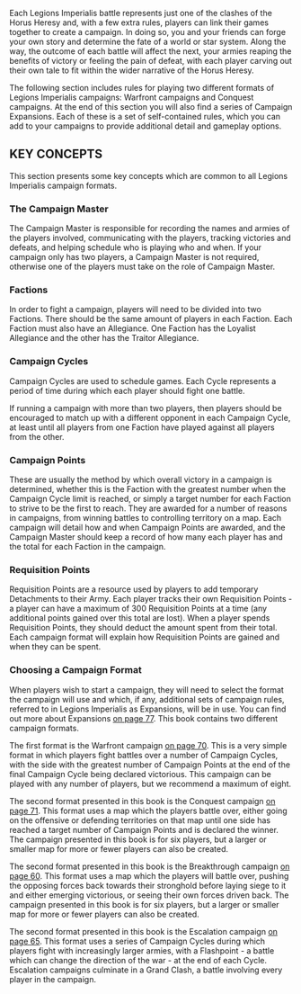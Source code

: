 Each Legions Imperialis battle represents just one of the clashes of the Horus Heresy and, with a few extra rules, players can link their games together to create a campaign. In doing so, you and your friends can forge your own story and determine the fate of a world or star system. Along the way, the outcome of each battle will affect the next, your armies reaping the benefits of victory or feeling the pain of defeat, with each player carving out their own tale to fit within the wider narrative of the Horus Heresy.

The following section includes rules for playing two different formats of Legions Imperialis campaigns: Warfront campaigns and Conquest campaigns. At the end of this section you will also find a series of Campaign Expansions. Each of these is a set of self-contained rules, which you can add to your campaigns to provide additional detail and gameplay options.

## KEY CONCEPTS

This section presents some key concepts which are common to all Legions Imperialis campaign formats.

### The Campaign Master

The Campaign Master is responsible for recording the names and armies of the players involved, communicating with the players, tracking victories and defeats, and helping schedule who is playing who and when. If your campaign only has two players, a Campaign Master is not required, otherwise one of the players must take on the role of Campaign Master.

### Factions

In order to fight a campaign, players will need to be divided into two Factions. There should be the same amount of players in each Faction. Each Faction must also have an Allegiance. One Faction has the Loyalist Allegiance and the other has the Traitor Allegiance.

### Campaign Cycles

Campaign Cycles are used to schedule games. Each Cycle represents a period of time during which each player should fight one battle.

If running a campaign with more than two players, then players should be encouraged to match up with a different opponent in each Campaign Cycle, at least until all players from one Faction have played against all players from the other.

### Campaign Points

These are usually the method by which overall victory in a campaign is determined, whether this is the Faction with the greatest number when the Campaign Cycle limit is reached, or simply a target number for each Faction to strive to be the first to reach. They are awarded for a number of reasons in campaigns, from winning battles to controlling territory on a map. Each campaign will detail how and when Campaign Points are awarded, and the Campaign Master should keep a record of how many each player has and the total for each Faction in the campaign.

### Requisition Points

Requisition Points are a resource used by players to add temporary Detachments to their Army. Each player tracks their own Requisition Points - a player can have a maximum of 300 Requisition Points at a time (any additional points gained over this total are lost). When a player spends Requisition Points, they should deduct the amount spent from their total. Each campaign format will explain how Requisition Points are gained and when they can be spent.

### Choosing a Campaign Format

When players wish to start a campaign, they will need to select the format the campaign will use and which, if any, additional sets of campaign rules, referred to in Legions Imperialis as Expansions, will be in use. You can find out more about Expansions [on page 77](../legions_imperialis_campaigns/campaign_expansions.md). This book contains two different campaign formats.

The first format is the Warfront campaign [on page 70](../legions_imperialis_campaigns/warfront_campaign.md). This is a very simple format in which players fight battles over a number of Campaign Cycles, with the side with the greatest number of Campaign Points at the end of the final Campaign Cycle being declared victorious. This campaign can be played with any number of players, but we recommend a maximum of eight.

The second format presented in this book is the Conquest campaign [on page 71](../legions_imperialis_campaigns/conquest_campaigns.md). This format uses a map which the players battle over, either going on the offensive or defending territories on that map until one side has reached a target number of Campaign Points and is declared the winner. The campaign presented in this book is for six players, but a larger or smaller map for more or fewer players can also be created.

The second format presented in this book is the Breakthrough campaign [on page 60](../legions_imperialis_campaigns/breakthrough_campaigns.md). This format uses a map which the players will battle over, pushing the opposing forces back towards their stronghold before laying siege to it and either emerging victorious, or seeing their own forces driven back. The campaign presented in this book is for six players, but a larger or smaller map for more or fewer players can also be created.

The second format presented in this book is the Escalation campaign [on page 65](../legions_imperialis_campaigns/escalation_campaigns.md). This format uses a series of Campaign Cycles during which players fight with increasingly larger armies, with a Flashpoint - a battle which can change the direction of the war - at the end of each Cycle. Escalation campaigns culminate in a Grand Clash, a battle involving every player in the campaign.